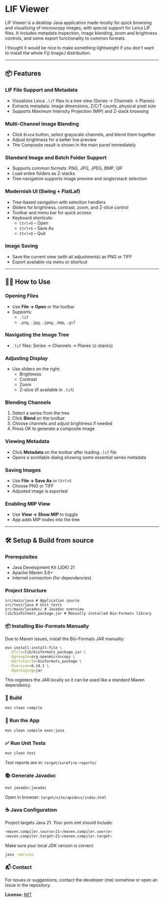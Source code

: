 # LIF Viewer

LIF Viewer is a desktop Java application made mostly for quick browsing and visualizing of microscopy images, with special support for Leica LIF files. It includes metadata inspection, image blending, zoom and brightness controls, and some export functionality to common formats.

I thought it would be nice to make something lightweight if you don't want to install the whole Fiji ImageJ distribution.

---

## 📦 Features

### LIF File Support and Metadata

- Visualizes Leica `.lif` files in a tree view (Series → Channels → Planes)
- Extracts metadata: image dimensions, Z/C/T counts, physical pixel size
- Supports Maximum Intensity Projection (MIP) and Z-stack browsing

### Multi-Channel Image Blending

- Click `Blend` button, select grayscale channels, and blend them together
- Adjust brightness for a better live preview
- The Composite result is shown in the main panel immediately

### Standard Image and Batch Folder Support

- Supports common formats: PNG, JPG, JPEG, BMP, GIF
- Load entire folders as Z-stacks
- Tree navigation supports image preview and single/stack selection

### Modernish UI (Swing + FlatLaf)

- Tree-based navigation with selection handlers
- Sliders for brightness, contrast, zoom, and Z-slice control
- Toolbar and menu bar for quick access
- Keyboard shortcuts:
    - `Ctrl+O` – Open
    - `Ctrl+S` – Save As
    - `Ctrl+Q` – Quit

### Image Saving

- Save the current view (with all adjustments) as PNG or TIFF
- Export available via menu or shortcut

---

## 🧑‍💻 How to Use

### Opening Files

- Use **File → Open** or the toolbar
- Supports:
    - `.lif`
    - `.png`, `.jpg`, `.jpeg`, `.bmp`, `.gif`

### Navigating the Image Tree

- `.lif` files: Series → Channels → Planes (z-stacks)

### Adjusting Display

- Use sliders on the right:
    - Brightness
    - Contrast
    - Zoom
    - Z-slice (if available in `.lif`)

### Blending Channels

1. Select a series from the tree
2. Click **Blend** on the toolbar
3. Choose channels and adjust brightness if needed
4. Press OK to generate a composite image

### Viewing Metadata

- Click **Metadata** on the toolbar after loading `.lif` file
- Opens a scrollable dialog showing some essential series metadata

### Saving Images

- Use **File → Save As** or `Ctrl+S`
- Choose PNG or TIFF
- Adjusted image is exported

### Enabling MIP View

- Use **View → Show MIP** to toggle
- App adds MIP nodes into the tree

---

## 🛠️ Setup & Build from source

### Prerequisites

- Java Development Kit (JDK) 21
- Apache Maven 3.6+
- Internet connection (for dependencies)

### Project Structure

```
src/main/java # Application source
src/test/java # Unit tests
src/main/javadoc/ # Javadoc overview
lib/bioformats_package.jar # Manually installed Bio-Formats library
```


### 📦 Installing Bio-Formats Manually

Due to Maven issues, install the Bio-Formats JAR manually:

```bash
mvn install:install-file \
  -Dfile=lib/bioformats_package.jar \
  -DgroupId=org.openmicroscopy \
  -DartifactId=bioformats_package \
  -Dversion=6.14.1 \
  -Dpackaging=jar
```

This registers the JAR locally so it can be used like a standard Maven dependency.

### 🔧 Build

```bash
mvn clean compile
```

### 🚀 Run the App

```bash
mvn clean compile exec:java
```

### ✅ Run Unit Tests

```bash
mvn clean test
```

Test reports are in: `target/surefire-reports/`

### 📚 Generate Javadoc

```bash
mvn javadoc:javadoc
```

Open in browser: `target/site/apidocs/index.html`

### ☕ Java Configuration

Project targets Java 21. Your pom.xml should include:

```bash
<maven.compiler.source>21</maven.compiler.source>
<maven.compiler.target>21</maven.compiler.target>
```

Make sure your local JDK version is correct:

```bash
java -version
```

### 📬 Contact

For issues or suggestions, contact the developer (me) somehow or open an issue in the repository.

**License:** [MIT](LICENSE)